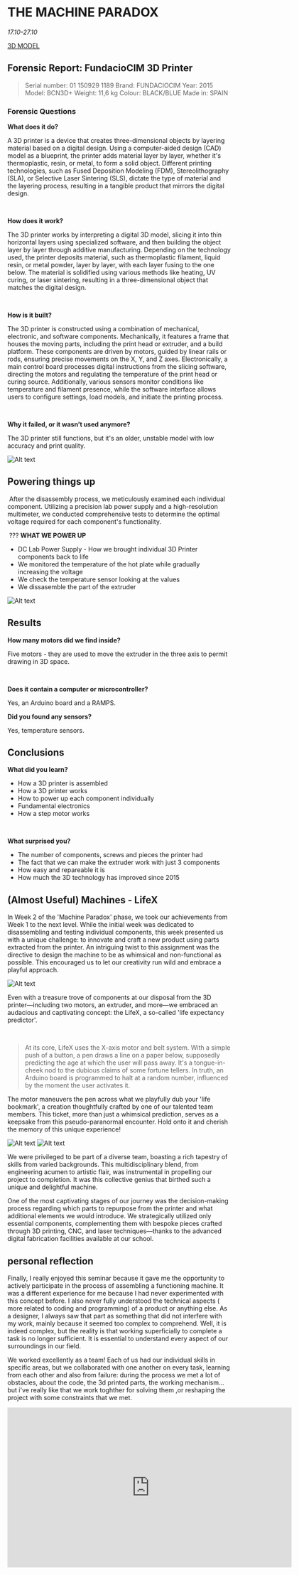 # THE MACHINE PARADOX
*17.10-27.10*

[3D MODEL](https://sketchfab.com/3d-models/3d-printer-e502641d13b24bd5b1fdc4618c199533)

## Forensic Report: FundacioCIM 3D Printer

> Serial number: 01 150929 1189 
Brand: FUNDACIOCIM 
Year: 2015
Model: BCN3D+
Weight: 11,6 kg 
Colour: BLACK/BLUE 
Made in: SPAIN 
>
### **Forensic Questions**

**What does it do?**‍

A 3D printer is a device that creates three-dimensional objects by layering material based on a digital design. Using a computer-aided design (CAD) model as a blueprint, the printer adds material layer by layer, whether it's thermoplastic, resin, or metal, to form a solid object. Different printing technologies, such as Fused Deposition Modeling (FDM), Stereolithography (SLA), or Selective Laser Sintering (SLS), dictate the type of material and the layering process, resulting in a tangible product that mirrors the digital design.

‍

**How does it work?**

The 3D printer works by interpreting a digital 3D model, slicing it into thin horizontal layers using specialized software, and then building the object layer by layer through additive manufacturing. Depending on the technology used, the printer deposits material, such as thermoplastic filament, liquid resin, or metal powder, layer by layer, with each layer fusing to the one below. The material is solidified using various methods like heating, UV curing, or laser sintering, resulting in a three-dimensional object that matches the digital design.

‍

**How is it built?**

The 3D printer is constructed using a combination of mechanical, electronic, and software components. Mechanically, it features a frame that houses the moving parts, including the print head or extruder, and a build platform. These components are driven by motors, guided by linear rails or rods, ensuring precise movements on the X, Y, and Z axes. Electronically, a main control board processes digital instructions from the slicing software, directing the motors and regulating the temperature of the print head or curing source. Additionally, various sensors monitor conditions like temperature and filament presence, while the software interface allows users to configure settings, load models, and initiate the printing process.

‍

**Why it failed, or it wasn’t used anymore?**

The 3D printer still functions, but it's an older, unstable model with low accuracy and print quality.

![Alt text](../images/TMPFOTO1.png)

## **Powering things up**

‍
After the disassembly process, we meticulously examined each individual component. Utilizing a precision lab power supply and a high-resolution multimeter, we conducted comprehensive tests to determine the optimal voltage required for each component's functionality.

‍ ??? **WHAT WE POWER UP**

- DC Lab Power Supply - How we brought individual 3D Printer components back to life
- We monitored the temperature of the hot plate while gradually increasing the voltage
- We check the temperature sensor looking at the values
- We dissasemble the part of the extruder



![Alt text](../images/TMPFOTO3.png)

## **Results**

**How many motors did we find inside?**

Five motors - they are used to move the extruder in the three axis to permit drawing in 3D space.

‍

**Does it contain a computer or microcontroller?**

Yes, an Arduino board and a RAMPS.



**Did you found any sensors?**

Yes, temperature sensors.

## **Conclusions**

**What did you learn?**

- How a 3D printer is assembled
- How a 3D printer works
- How to power up each component individually
- Fundamental electronics
- How a step motor works

‍

**What surprised you?**

- The number of components, screws and pieces the printer had
- The fact that we can make the extruder work with just 3 components
- How easy and repareable it is
- How much the 3D technology has improved since 2015





## **(Almost Useful) Machines - LifeX**

In Week 2 of the 'Machine Paradox' phase, we took our achievements from Week 1 to the next level. While the initial week was dedicated to disassembling and testing individual components, this week presented us with a unique challenge: to innovate and craft a new product using parts extracted from the printer. An intriguing twist to this assignment was the directive to design the machine to be as whimsical and non-functional as possible. This encouraged us to let our creativity run wild and embrace a playful approach.

![Alt text](../images/TMPFOTO2.png)


Even with a treasure trove of components at our disposal from the 3D printer—including two motors, an extruder, and more—we embraced an audacious and captivating concept: the LifeX, a so-called 'life expectancy predictor'.

‍
> At its core, LifeX uses the X-axis motor and belt system. With a simple push of a button, a pen draws a line on a paper below, supposedly predicting the age at which the user will pass away. It's a tongue-in-cheek nod to the dubious claims of some fortune tellers. In truth, an Arduino board is programmed to halt at a random number, influenced by the moment the user activates it.
>

The motor maneuvers the pen across what we playfully dub your 'life bookmark', a creation thoughtfully crafted by one of our talented team members. This ticket, more than just a whimsical prediction, serves as a keepsake from this pseudo-paranormal encounter. Hold onto it and cherish the memory of this unique experience!

![Alt text](../images/GIFTMP.gif)
![Alt text](../images/TMPFOTO4.png)

We were privileged to be part of a diverse team, boasting a rich tapestry of skills from varied backgrounds. This multidisciplinary blend, from engineering acumen to artistic flair, was instrumental in propelling our project to completion. It was this collective genius that birthed such a unique and delightful machine.

One of the most captivating stages of our journey was the decision-making process regarding which parts to repurpose from the printer and what additional elements we would introduce. We strategically utilized only essential components, complementing them with bespoke pieces crafted through 3D printing, CNC, and laser techniques—thanks to the advanced digital fabrication facilities available at our school.


## personal reflection

Finally, I really enjoyed this seminar because it gave me the opportunity to actively participate in the process of assembling a functioning machine. It was a different experience for me because I had never experimented with this concept before. I also never fully understood the technical aspects ( more related to coding and programming) of a product or anything else. As a designer, I always saw that part as something that did not interfere with my work, mainly because it seemed too complex to comprehend. Well, it is indeed complex, but the reality is that working superficially to complete a task is no longer sufficient. It is essential to understand every aspect of our surroundings in our field.

We worked excellently as a team! Each of us had our individual skills in specific areas, but we collaborated with one another on every task, learning from each other and also from failure: during the process we met a lot of obstacles, about the code, the 3d printed parts, the working mechanism... but i've really like that we work toghther for solving them ,or reshaping the project with some constraints that we met.

<iframe title="vimeo-player" src="https://player.vimeo.com/video/878611346?h=13229e04f0" width="640" height="360" frameborder="0"    allowfullscreen></iframe>
